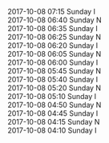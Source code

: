 2017-10-08 07:15 Sunday  I  
2017-10-08 06:40 Sunday  N  
2017-10-08 06:35 Sunday  I  
2017-10-08 06:25 Sunday  N  
2017-10-08 06:20 Sunday  I  
2017-10-08 06:05 Sunday  N  
2017-10-08 06:00 Sunday  I  
2017-10-08 05:45 Sunday  N  
2017-10-08 05:40 Sunday  I  
2017-10-08 05:20 Sunday  N  
2017-10-08 05:10 Sunday  I  
2017-10-08 04:50 Sunday  N  
2017-10-08 04:45 Sunday  I  
2017-10-08 04:15 Sunday  N  
2017-10-08 04:10 Sunday  I  
